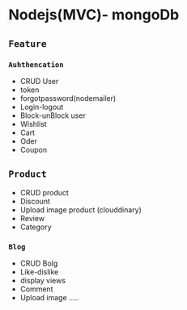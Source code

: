 # Nodejs(MVC)- mongoDb

## `Feature`

### `Auhthencation`
* CRUD User
* token
* forgotpassword(nodemailer)
* Login-logout
* Block-unBlock user
* Wishlist
* Cart
* Oder
* Coupon
## `Product`
* CRUD product
* Discount
* Upload image product (clouddinary)
* Review
* Category
### `Blog`
* CRUD Bolg
* Like-dislike
* display views
* Comment
* Upload image
 .....
 

